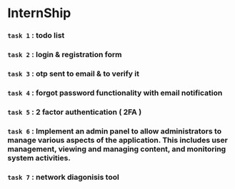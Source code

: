 # InternShip

### `task 1` : todo list
### `task 2` : login & registration form
### `task 3` : otp sent to email & to verify it
### `task 4` : forgot password functionality with email notification
### `task 5` : 2 factor authentication ( 2FA )
### `task 6` : Implement an admin panel to allow administrators to manage various aspects of the application. This includes user management, viewing and managing content, and monitoring system activities.
### `task 7` : network diagonisis tool